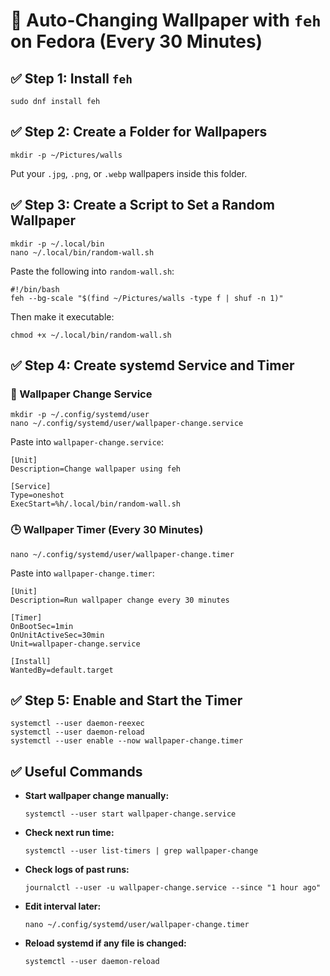 # 🌄 Auto-Changing Wallpaper with `feh` on Fedora (Every 30 Minutes)

## ✅ Step 1: Install `feh`

    sudo dnf install feh

## ✅ Step 2: Create a Folder for Wallpapers

    mkdir -p ~/Pictures/walls

Put your `.jpg`, `.png`, or `.webp` wallpapers inside this folder.

## ✅ Step 3: Create a Script to Set a Random Wallpaper

    mkdir -p ~/.local/bin
    nano ~/.local/bin/random-wall.sh

Paste the following into `random-wall.sh`:

    #!/bin/bash
    feh --bg-scale "$(find ~/Pictures/walls -type f | shuf -n 1)"

Then make it executable:

    chmod +x ~/.local/bin/random-wall.sh

## ✅ Step 4: Create systemd Service and Timer

### 🔧 Wallpaper Change Service

    mkdir -p ~/.config/systemd/user
    nano ~/.config/systemd/user/wallpaper-change.service

Paste into `wallpaper-change.service`:

    [Unit]
    Description=Change wallpaper using feh

    [Service]
    Type=oneshot
    ExecStart=%h/.local/bin/random-wall.sh

### 🕒 Wallpaper Timer (Every 30 Minutes)

    nano ~/.config/systemd/user/wallpaper-change.timer

Paste into `wallpaper-change.timer`:

    [Unit]
    Description=Run wallpaper change every 30 minutes

    [Timer]
    OnBootSec=1min
    OnUnitActiveSec=30min
    Unit=wallpaper-change.service

    [Install]
    WantedBy=default.target

## ✅ Step 5: Enable and Start the Timer

    systemctl --user daemon-reexec
    systemctl --user daemon-reload
    systemctl --user enable --now wallpaper-change.timer

## ✅ Useful Commands

- **Start wallpaper change manually:**

      systemctl --user start wallpaper-change.service

- **Check next run time:**

      systemctl --user list-timers | grep wallpaper-change

- **Check logs of past runs:**

      journalctl --user -u wallpaper-change.service --since "1 hour ago"

- **Edit interval later:**

      nano ~/.config/systemd/user/wallpaper-change.timer

- **Reload systemd if any file is changed:**

      systemctl --user daemon-reload
